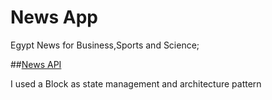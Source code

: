 # News App
Egypt News for Business,Sports and Science;

##[News API](https://newsapi.org/)

I used a Block as state management  and architecture pattern

